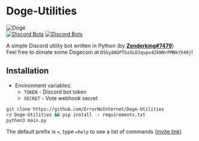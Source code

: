 # Doge-Utilities
![Doge](https://media.discordapp.net/attachments/843240892147826689/873809662506573884/Doge.png?width=250&height=250)\
[![Discord Bots](https://top.gg/api/widget/status/854965721805226005.svg?noavatar=true)](https://top.gg/bot/854965721805226005)
[![Discord Bots](https://top.gg/api/widget/upvotes/854965721805226005.svg?noavatar=true)](https://top.gg/bot/854965721805226005)

A simple Discord utility bot written in Python (by [**Zenderking#7479**](https://discord.com/users/531392146767347712))\
Feel free to donate some Dogecoin at `D5Gy8ADPTbzGLD3qvpv4ZkNNrPMNkYX49j`!

## Installation
- Environment variables:
  - `TOKEN` - Discord bot token
  - `SECRET` - Vote webhook secret

```sh
git clone https://github.com/ErrorNoInternet/Doge-Utilities
cd Doge-Utilities && pip install -r requirements.txt
python3 main.py
```
The default prefix is `=`, type `=help` to see a list of commands ([invite link](https://discord.com/oauth2/authorize?client_id=854965721805226005&permissions=8&&scope=bot))
